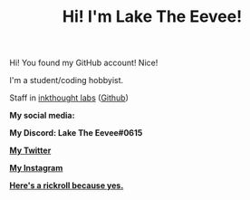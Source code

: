 <header>
  <h1> Hi! I'm Lake The Eevee! </h1>
  </header>
  <main>
  <p> Hi! You found my GitHub account! Nice! </p>
   <p> I'm a student/coding hobbyist. </p>
   <p> Staff in <a href="https://inkthought.codes">inkthought labs</a> (<a href="https://github.com/inkthought">Github</a>)</p>
    <p><b>My social media:<b></p>
      <p> My Discord: Lake The Eevee#0615</p>
      <p> <a href="https://dsc.bio/lake"My Bio</a></p>
      <p> <a href="https://laketheeevee.me"My Website</a></p>
      <p> <a href="https://twitter.com/LakeTheEevee">My Twitter</a></p>
      <p> <a href="https://instagram.com/laketheeevee">My Instagram</a></p>
      <p> <a href="www.youtube.com/watch?v=dQw4w9WgXcQ">Here's a rickroll <b>because yes.</b></a></p>

<!--
This is the default hidden stuff.
**LakeTheEevee/LakeTheEevee** is a ✨ _special_ ✨ repository because its `README.md` (this file) appears on your GitHub profile. 

Here are some ideas to get you started:

- 🔭 I’m currently working on ...
- 🌱 I’m currently learning ...
- 👯 I’m looking to collaborate on ...
- 🤔 I’m looking for help with ...
- 💬 Ask me about ...
- 📫 How to reach me: ...
- 😄 Pronouns: ...
- ⚡ Fun fact: ...
-->
